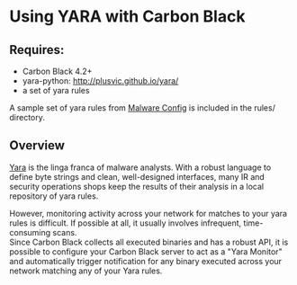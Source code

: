 # Using YARA with Carbon Black

## Requires:
- Carbon Black 4.2+
- yara-python: http://plusvic.github.io/yara/
- a set of yara rules

A sample set of yara rules from [Malware Config](http://malwareconfig.com/) is included in the rules/ directory.

## Overview

[Yara](http://plusvic.github.io/yara/) is the linga franca of malware analysts. 
With a robust language to define byte strings and clean, well-designed interfaces, 
many IR and security operations shops keep the results of their analysis in a local
repository of yara rules.

However, monitoring activity across your network for matches to your yara rules is 
difficult.  If possible at all, it usually involves infrequent, time-consuming scans.  
Since Carbon Black collects all executed binaries and has a robust API, it is possible
to configure your Carbon Black server to act as a "Yara Monitor" and automatically trigger
notification for any binary executed across your network matching any of your Yara rules.

